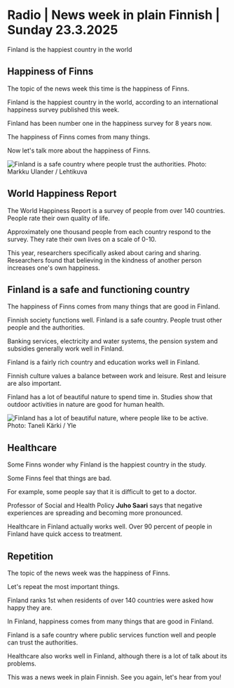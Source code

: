 # Radio \| News week in plain Finnish \| Sunday 23.3.2025

Finland is the happiest country in the world

## Happiness of Finns

The topic of the news week this time is the happiness of Finns.

Finland is the happiest country in the world, according to an international happiness survey published this week.

Finland has been number one in the happiness survey for 8 years now.

The happiness of Finns comes from many things.

Now let's talk more about the happiness of Finns.

![Finland is a safe country where people trust the authorities. Photo: Markku Ulander / Lehtikuva](https://images.cdn.yle.fi/image/upload/c_crop,h_2879,w_5119,x_0,y_106/ar_1.777777777777777,c_fill,g_faces,h_431,w_767/dpr_1.0/q_auto:eco/f_auto/fl_lossy/v1742364486/39-143754067d99efdf05f4)

## World Happiness Report

The World Happiness Report is a survey of people from over 140 countries. People rate their own quality of life.

Approximately one thousand people from each country respond to the survey. They rate their own lives on a scale of 0-10.

This year, researchers specifically asked about caring and sharing. Researchers found that believing in the kindness of another person increases one's own happiness.

## Finland is a safe and functioning country

The happiness of Finns comes from many things that are good in Finland.

Finnish society functions well. Finland is a safe country. People trust other people and the authorities.

Banking services, electricity and water systems, the pension system and subsidies generally work well in Finland.

Finland is a fairly rich country and education works well in Finland.

Finnish culture values a balance between work and leisure. Rest and leisure are also important.

Finland has a lot of beautiful nature to spend time in. Studies show that outdoor activities in nature are good for human health.

![Finland has a lot of beautiful nature, where people like to be active. Photo: Taneli Kärki / Yle](https://images.cdn.yle.fi/image/upload/c_crop,h_2268,w_4031,x_0,y_0/ar_1.777777777777777,c_fill,g_faces,h_431,w_767/dpr_1.0/q_auto:eco/f_auto/fl_lossy/v1741859766/39-143537267d2ab62e55a0)

## Healthcare

Some Finns wonder why Finland is the happiest country in the study.

Some Finns feel that things are bad.

For example, some people say that it is difficult to get to a doctor.

Professor of Social and Health Policy **Juho Saari** says that negative experiences are spreading and becoming more pronounced.

Healthcare in Finland actually works well. Over 90 percent of people in Finland have quick access to treatment.

## Repetition

The topic of the news week was the happiness of Finns.

Let's repeat the most important things.

Finland ranks 1st when residents of over 140 countries were asked how happy they are.

In Finland, happiness comes from many things that are good in Finland.

Finland is a safe country where public services function well and people can trust the authorities.

Healthcare also works well in Finland, although there is a lot of talk about its problems.

This was a news week in plain Finnish. See you again, let's hear from you!
